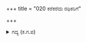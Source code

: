 +++
title = "020 ಕರೆಕರೆದು ರಥಿಕರಿಗೆ"

+++

<details><summary>ಗದ್ಯ (ಕ.ಗ.ಪ) </summary>

20. ರಥಿಕರು, ಮಾವುತರು, ಕಾಲಾಳುಗಳು, ರಾವುತರು ಮೊದಲಾದವರನ್ನು ಕರೆಕರೆದು ಅವರವರಿಗೆ ಅವರವರ ಅಂಗದ ಆಯುಧಗಳನ್ನು ತರಿಸಿಕೊಟ್ಟು, ಸಾಧು, ಜವಾಜ, ಕರ್ಪೂರ ಮೊದಲಾದ ಸುಗಂಧ ದ್ರವ್ಯಗಳ ವೀಳೆಯದ ಉಡುಗೊರೆಗಳನ್ನು ನೀಡಿ ಶೂರ ದ್ರೋಣನು ಪರಿವಾರವನ್ನು ವಿಶೇಷವಾದ ರೀತಿಯಲ್ಲಿ ಮನ್ನಿಸಿದನು.
</details>
